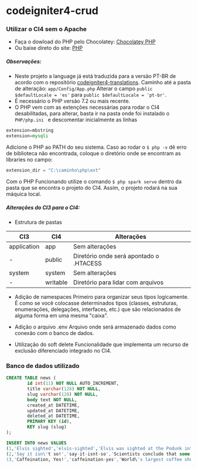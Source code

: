 # codeigniter4-crud

### Utilizar o CI4 sem o Apache 
- Faça o dowload do PHP pelo Chocolatey:  [Chocolatey PHP](https://chocolatey.org/packages/php "Chocolatey PHP")
- Ou baixe direto do site: [PHP](https://www.php.net/downloads.php "PHP Dowload")

##### Observações: 
- Neste projeto a language já está traduzida para a versão PT-BR  de acordo com o repositório [codeigniter4-translations](https://github.com/codeigniter4/translations "codeigniter4-translations"). Caminho até a pasta de alteração: `app/Config/App.php` Alterar o campo `public $defaultLocale = 'es'` para `public $defaultLocale = 'pt-br'`.
- É necessário o PHP versão 7.2 ou mais recente.
- O PHP vem com as extenções necessárias para rodar o CI4 desabilitadas, para alterar, basta ir na pasta onde foi instalado o `PHP/php.ini ` e descomentar inicialmente as linhas
```php
extension=mbstring
extension=mysqli
```
Adicione o PHP ao PATH do seu sistema. Caso ao rodar o `$ php -v` dê erro de biblioteca não encontrada, coloque o diretório onde se encontram as libraries no campo:
```php
extension_dir = "C:\caminho\php\ext"
```

Com o PHP Funcionando utilize o comando `$ php spark serve` dentro da pasta que se encontra o projeto do CI4. Assim, o projeto rodará na sua máquica local.

##### Alterações do CI3 para o  CI4: 
- Estrutura de pastas

| CI3 | CI4 | Alterações |
| ------ | ------ | ------ |
| application  | app  | Sem alterações |
| - | public  | Diretório onde será apontado o .HTACESS|
|  system | system  | Sem alterações |
| -  | writable  | Diretório para lidar com arquivos |



- Adição de namespaces
Primeiro para organizar seus tipos logicamente. É como se você colocasse determinados tipos (classes, estruturas, enumerações, delegações, interfaces, etc.) que são relacionados de alguma forma em uma mesma "caixa".

- Adição o arquivo .env
Arquivo onde será armazenado dados como conexão com o banco de dados.

- Utilização do soft delete
Funcionalidade que implementa um recurso de exclusão diferenciado integrado no CI4.


### Banco de dados utilizado
```sql
CREATE TABLE news (
        id int(11) NOT NULL AUTO_INCREMENT,
        title varchar(128) NOT NULL,
        slug varchar(128) NOT NULL,
        body text NOT NULL,
		created_at DATETIME,
		updated_at DATETIME,
		deleted_at DATETIME,
        PRIMARY KEY (id),
        KEY slug (slug)
);
```

```sql
INSERT INTO news VALUES
(1,'Elvis sighted','elvis-sighted','Elvis was sighted at the Podunk internet cafe. It looked like he was writing a CodeIgniter app.'),
(2,'Say it isn\'t so!','say-it-isnt-so','Scientists conclude that some programmers have a sense of humor.'),
(3,'Caffeination, Yes!','caffeination-yes','World\'s largest coffee shop open onsite nested coffee shop for staff only.');
```
